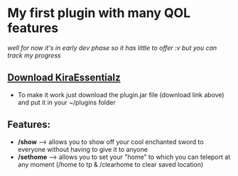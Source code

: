 # My first plugin with many QOL features 
*well for now it's in early dev phase so it has little to offer :v but you can track my progress*

## [Download KiraEssentialz](https://github.com/Kir4R00t/KiraEssentialz/raw/master/target/KiraEssentialz-1.0.jar)
- To make it work just download the plugin.jar file (download link above) and put it in your ~/plugins folder
## Features:
- **/show** --> allows you to show off your cool enchanted sword to everyone without having to give it to anyone
- **/sethome** --> allows you to set your "home" to which you can teleport at any moment (/home to tp & /clearhome to clear saved location)
